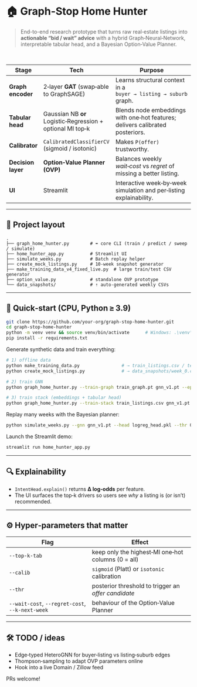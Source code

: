 # 🏠 Graph-Stop Home Hunter

> End-to-end research prototype that turns raw real‑estate listings into **actionable “bid / wait” advice** with a hybrid Graph‑Neural‑Network, interpretable tabular head, and a Bayesian Option‑Value Planner.

&nbsp;

| Stage | Tech | Purpose |
|-------|------|---------|
| **Graph encoder** | 2‑layer **GAT** (swap‑able to GraphSAGE) | Learns structural context in a `buyer → listing → suburb` graph. |
| **Tabular head** | Gaussian NB **or** Logistic‑Regression + optional MI top‑k | Blends node embeddings with one‑hot features; delivers calibrated posteriors. |
| **Calibrator** | `CalibratedClassifierCV` (sigmoid / isotonic) | Makes `P(offer)` trustworthy. |
| **Decision layer** | **Option‑Value Planner (OVP)** | Balances weekly *wait‑cost* vs *regret* of missing a better listing. |
| **UI** | Streamlit | Interactive week‑by‑week simulation and per‑listing explainability. |

---

## 🌱 Project layout

```
.
├── graph_home_hunter.py        # ⬅ core CLI (train / predict / sweep / simulate)
├── home_hunter_app.py          # Streamlit UI
├── simulate_weeks.py           # Batch replay helper
├── create_mock_listings.py     # 10‑week snapshot generator
├── make_training_data_v4_fixed_live.py  # large train/test CSV generator
├── option_value.py             # standalone OVP prototype
└── data_snapshots/             # ⇡ auto‑generated weekly CSVs
```

---

## 🚀 Quick‑start (CPU, Python ≥ 3.9)

```bash
git clone https://github.com/your-org/graph-stop-home-hunter.git
cd graph-stop-home-hunter
python -m venv venv && source venv/bin/activate      # Windows: .\venv\Scripts\activate
pip install -r requirements.txt
```

Generate synthetic data and train everything:

```bash
# 1) offline data
python make_training_data.py                # ⇢ train_listings.csv / test_listings.csv
python create_mock_listings.py              # ⇢ data_snapshots/week_0.csv … week_9.csv

# 2) train GNN
python graph_home_hunter.py --train-graph train_graph.pt gnn_v1.pt --epochs 150 --patience 50 --lr 1e-3

# 3) train stack (embeddings + tabular head)
python graph_home_hunter.py --train-stack train_listings.csv gnn_v1.pt logreg_head.pkl --stack-model logreg --calib sigmoid
```

Replay many weeks with the Bayesian planner:

```bash
python simulate_weeks.py --gnn gnn_v1.pt --head logreg_head.pkl --thr 0.95 --wait-cost 0.02 --regret-cost 0.2 week_0.csv week_1.csv week_2.csv week_3.csv week_4.csv week_5.csv week_6.csv week_7.csv week_8.csv week_9.csv
```

Launch the Streamlit demo:

```bash
streamlit run home_hunter_app.py
```

---

## 🔍 Explainability

* `IntentHead.explain()` returns **Δ log‑odds** per feature.  
* The UI surfaces the top‑k drivers so users see *why* a listing is (or isn’t) recommended.
---

## ⚙️ Hyper‑parameters that matter

| Flag | Effect |
|------|--------|
| `--top-k-tab` | keep only the highest‑MI one‑hot columns (0 = all) |
| `--calib` | `sigmoid` (Platt) or `isotonic` calibration |
| `--thr` | posterior threshold to trigger an *offer candidate* |
| `--wait-cost`, `--regret-cost`, `--k-next-week` | behaviour of the Option‑Value Planner |

---

## 🛠️ TODO / ideas

* Edge‑typed HeteroGNN for buyer‑listing vs listing‑suburb edges  
* Thompson‑sampling to adapt OVP parameters online  
* Hook into a live Domain / Zillow feed  

PRs welcome!
